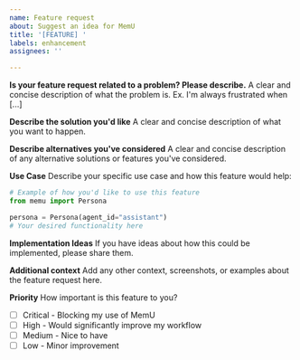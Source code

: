 ```yaml
---
name: Feature request
about: Suggest an idea for MemU
title: '[FEATURE] '
labels: enhancement
assignees: ''

---
```


**Is your feature request related to a problem? Please describe.**
A clear and concise description of what the problem is. Ex. I'm always frustrated when [...]

**Describe the solution you'd like**
A clear and concise description of what you want to happen.

**Describe alternatives you've considered**
A clear and concise description of any alternative solutions or features you've considered.

**Use Case**
Describe your specific use case and how this feature would help:

```python
# Example of how you'd like to use this feature
from memu import Persona

persona = Persona(agent_id="assistant")
# Your desired functionality here
```

**Implementation Ideas**
If you have ideas about how this could be implemented, please share them.

**Additional context**
Add any other context, screenshots, or examples about the feature request here.

**Priority**
How important is this feature to you?
- [ ] Critical - Blocking my use of MemU
- [ ] High - Would significantly improve my workflow
- [ ] Medium - Nice to have
- [ ] Low - Minor improvement 